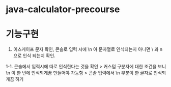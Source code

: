 # java-calculator-precourse

# 기능구현
1. 이스케이프 문자 확인, 콘솔로 입력 시에 \n 아 문자열로 인식되는지 아니면 \ 과 n 으로 인식 되는지 확인.

1-1. 콘솔에서 입력시에 따로 인식한다는 것을 확인 > 커스텀 구분자에 대한 조건을 보니 \n 이 한 번에 인식되게끔 만들어야 가능함 > 콘솔 입력에서 \n 부분이  한 글자로 인식되게끔 하기 
